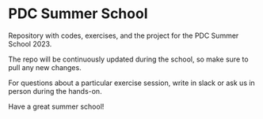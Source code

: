 # PDC Summer School
Repository with codes, exercises, and the project for the PDC Summer School 2023.

The repo will be continuously updated during the school, so make sure to pull any new changes. 

For questions about a particular exercise session, write in slack or ask us in person during the hands-on.

Have a great summer school!
